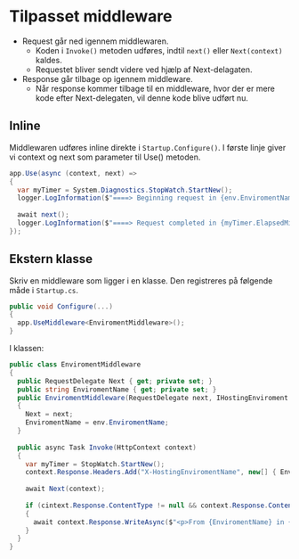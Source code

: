 # Tilpasset middleware
- Request går ned igennem middlewaren.
  - Koden i `Invoke()` metoden udføres, indtil `next()` eller `Next(context)` kaldes.
  - Requestet bliver sendt videre ved hjælp af Next-delagaten.
- Response går tilbage op igennem middleware.
  - Når response kommer tilbage til en middleware, hvor der er mere kode efter Next-delegaten, vil denne kode blive udført nu.

## Inline 
Middlewaren udføres inline direkte i `Startup.Configure()`. I første linje giver vi context og next som parameter til Use() metoden.
```C#
app.Use(async (context, next) =>
{
  var myTimer = System.Diagnostics.StopWatch.StartNew();
  logger.LogInformation($"====> Beginning request in {env.EnviromentName} enviroment");
  
  await next();
  logger.LogInformation($"====> Request completed in {myTimer.ElapsedMilliseconds}ms");
});

```

## Ekstern klasse
Skriv en middleware som ligger i en klasse. Den registreres på følgende måde i `Startup.cs`.
```C#
public void Configure(...)
{
  app.UseMiddleware<EnviromentMiddleware>();
}
``` 
I klassen:
```C# 
public class EnviromentMiddleware
{
  public RequestDelegate Next { get; private set; }
  public string EnviromentName { get; private set; }
  public EnviromentMiddleware(RequestDelegate next, IHostingEnviroment env)
  {
    Next = next;
    EnviromentName = env.EnviromentName;
  }
  
  public async Task Invoke(HttpContext context)
  {
    var myTimer = StopWatch.StartNew();
    context.Response.Headers.Add("X-HostingEnviromentName", new[] { EnviromentName });
    
    await Next(context);
    
    if (cintext.Response.ContentType != null && context.Response.ContentType.Contains("html"))
    {
      await context.Response.WriteAsync($"<p>From {EnviromentName} in {myTimer.ElapsedMilliseconds}ms</p>");
    }
  }
}
```
